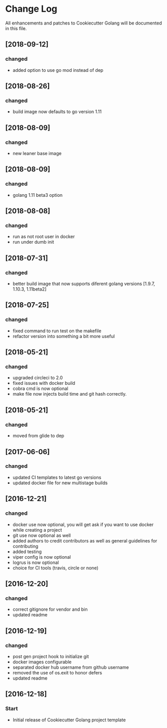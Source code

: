 # Change Log
All enhancements and patches to Cookiecutter Golang will be documented in this file.

## [2018-09-12]
### changed
- added option to use go mod instead of dep

## [2018-08-26]
### changed
- build image now defaults to go version 1.11

## [2018-08-09]
### changed
- new leaner base image

## [2018-08-09]
### changed
- golang 1.11 beta3 option

## [2018-08-08]
### changed
- run as not root user in docker
- run under dumb init

## [2018-07-31]
### changed
- better build image that now supports diferent golang versions [1.9.7, 1.10.3, 1.11beta2]

## [2018-07-25]
### changed
- fixed command to run test on the makefile
- refactor version into something a bit more useful

## [2018-05-21]
### changed
- upgraded circleci to 2.0
- fixed issues with docker build
- cobra cmd is now optional
- make file now injects build time and git hash correctly.

## [2018-05-21]
### changed
- moved from glide to dep

## [2017-06-06]
### changed
- updated CI templates to latest go versions
- updated docker file for new multistage builds

## [2016-12-21]
### changed
- docker use now optional, you will get ask if you want to use docker while creating a project
- git use now optional as well
- added authors to credit contributors as well as general guidelines for contributing
- added testing
- viper config is now optional
- logrus is now optional
- choice for CI tools (travis, circle or none)

## [2016-12-20]
### changed
- correct gitignore for vendor and bin
- updated readme

## [2016-12-19]
### changed
- post gen project hook to initialize git
- docker images configurable
- separated docker hub username from github username
- removed the use of os.exit to honor defers
- updated readme

## [2016-12-18]
### Start
- Initial release of Cookiecutter Golang project template
